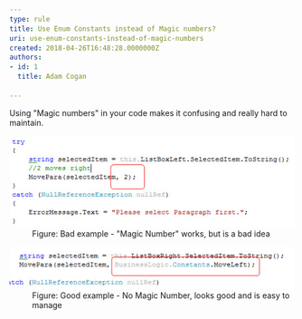 ```yaml
---
type: rule
title: Use Enum Constants instead of Magic numbers?
uri: use-enum-constants-instead-of-magic-numbers
created: 2018-04-26T16:48:28.0000000Z
authors:
- id: 1
  title: Adam Cogan

---
```




<span class='intro'> <p class="ssw15-rteElement-P">Using &quot;Magic numbers&quot; in your code makes it confusing and really hard to maintain.​​​<br></p> </span>

<dl class="badImage"><dt><img src="./MagicNumberBad.jpg" alt="MagicNumberBad.jpg" />​</dt><dd>Figure&#58; Bad example - &quot;Magic Number&quot; works, but is a bad idea</dd></dl><dl class="goodImage"><dt><img src="./MagicNumberGood.jpg" alt="MagicNumberGood.jpg" /></dt><dd>Figure&#58; Good example - No Magic Number, looks good and is easy to manage​<br></dd></dl>


